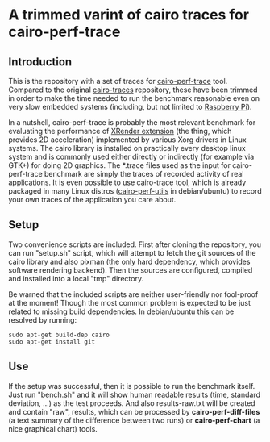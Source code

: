 A trimmed varint of cairo traces for cairo-perf-trace
=====================================================

Introduction
------------

This is the repository with a set of traces for [cairo-perf-trace](http://cworth.org/intel/performance_measurement/)
tool. Compared to the original [cairo-traces](http://cgit.freedesktop.org/cairo-traces)
repository, these have been trimmed in order to make the time needed to run
the benchmark reasonable even on very slow embedded systems
(including, but not limited to [Raspberry Pi](http://en.wikipedia.org/wiki/Raspberry_Pi)).

In a nutshell, cairo-perf-trace is probably the most relevant
benchmark for evaluating the performance of [XRender extension](http://en.wikipedia.org/wiki/X_Rendering_Extension)
(the thing, which provides 2D acceleration) implemented by
various Xorg drivers in Linux systems. The cairo library is
installed on practically every desktop linux system and is
commonly used either directly or indirectly (for example via GTK+)
for doing 2D graphics. The *.trace files used as the input for
cairo-perf-trace benchmark are simply the traces of recorded
activity of real applications. It is even possible to use
cairo-trace tool, which is already packaged in many Linux
distros ([cairo-perf-utils](http://packages.ubuntu.com/search?keywords=cairo-perf-utils&searchon=names)
in debian/ubuntu) to record your own traces of the
application you care about.


Setup
-----

Two convenience scripts are included. First after cloning the
repository, you can run "setup.sh" script, which will attempt
to fetch the git sources of the cairo library and also pixman
(the only hard dependency, which provides software rendering
backend). Then the sources are configured, compiled and
installed into a local "tmp" directory.

Be warned that the included scripts are neither user-friendly
nor fool-proof at the moment! Though the most common problem
is expected to be just related to missing build dependencies.
In debian/ubuntu this can be resolved by running:

    sudo apt-get build-dep cairo
    sudo apt-get install git

Use
---

If the setup was successful, then it is possible to run the
benchmark itself. Just run "bench.sh" and it will show human
readable results (time, standard deviation, ...) as the test
proceeds. And also results-raw.txt will be created and contain
"raw", results, which can be processed by **cairo-perf-diff-files**
(a text summary of the difference between two runs) or
**cairo-perf-chart** (a nice graphical chart) tools.
